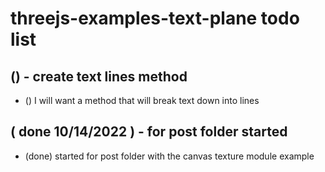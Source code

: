 # threejs-examples-text-plane todo list

## () - create text lines method
* () I will want a method that will break text down into lines

## ( done 10/14/2022 ) - for post folder started
* (done) started for post folder with the canvas texture module example
